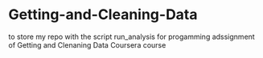# Getting-and-Cleaning-Data
to store my repo with the script run_analysis for progamming adssignment of Getting and Clenaning Data Coursera course
